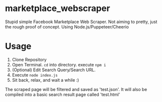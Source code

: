 # marketplace_webscraper
Stupid simple Facebook Marketplace Web Scraper. Not aiming to pretty, just the rough proof of concept. Using Node.js/Puppeteer/Cheerio

# Usage

1. Clone Repository
2. Open Terminal. `cd` into directory. execute `npm i`
3. (Optional) Edit Search Query/Search URL.
4. Execute `node index.js`
5. Sit back, relax, and wait a while :)

The scraped page will be filtered and saved as 'test.json'.
It will also be compiled into a basic search result page called 'test.html'
